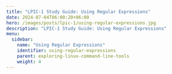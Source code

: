 ```yaml
---
title: "LPIC-1 Study Guide: Using Regular Expressions"
date: 2024-07-04T06:00:20+06:00
hero: /images/posts/lpic-1/using-regular-expressions.jpg
description: "LPIC-1 Study Guide: Using Regular Expressions"
menu:
  sidebar:
    name: "Using Regular Expressions"
    identifier: using-regular-expressions
    parent: exploring-linux-command-line-tools
    weight: 4
---
```

